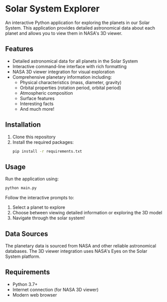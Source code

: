 # Solar System Explorer

An interactive Python application for exploring the planets in our Solar System. This application provides detailed astronomical data about each planet and allows you to view them in NASA's 3D viewer.

## Features

- Detailed astronomical data for all planets in the Solar System
- Interactive command-line interface with rich formatting
- NASA 3D viewer integration for visual exploration
- Comprehensive planetary information including:
  - Physical characteristics (mass, diameter, gravity)
  - Orbital properties (rotation period, orbital period)
  - Atmospheric composition
  - Surface features
  - Interesting facts
  - And much more!

## Installation

1. Clone this repository
2. Install the required packages:
   ```bash
   pip install -r requirements.txt
   ```

## Usage

Run the application using:
```bash
python main.py
```

Follow the interactive prompts to:
1. Select a planet to explore
2. Choose between viewing detailed information or exploring the 3D model
3. Navigate through the solar system!

## Data Sources

The planetary data is sourced from NASA and other reliable astronomical databases. The 3D viewer integration uses NASA's Eyes on the Solar System platform.

## Requirements

- Python 3.7+
- Internet connection (for NASA 3D viewer)
- Modern web browser
